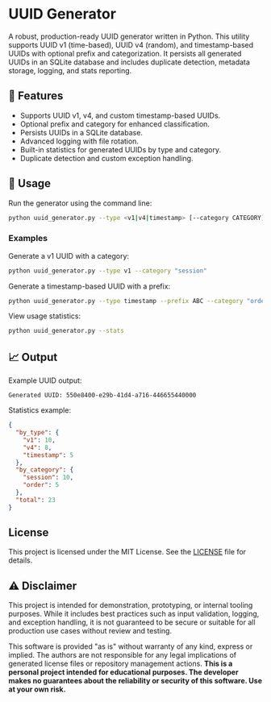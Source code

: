 # UUID Generator

A robust, production-ready UUID generator written in Python. This utility supports UUID v1 (time-based), UUID v4 (random), and timestamp-based UUIDs with optional prefix and categorization. It persists all generated UUIDs in an SQLite database and includes duplicate detection, metadata storage, logging, and stats reporting.

## 📌 Features

* Supports UUID v1, v4, and custom timestamp-based UUIDs.
* Optional prefix and category for enhanced classification.
* Persists UUIDs in a SQLite database.
* Advanced logging with file rotation.
* Built-in statistics for generated UUIDs by type and category.
* Duplicate detection and custom exception handling.


## 🚀 Usage

Run the generator using the command line:

```bash
python uuid_generator.py --type <v1|v4|timestamp> [--category CATEGORY] [--prefix PREFIX] [--stats]
```

### Examples

Generate a v1 UUID with a category:

```bash
python uuid_generator.py --type v1 --category "session"
```

Generate a timestamp-based UUID with a prefix:

```bash
python uuid_generator.py --type timestamp --prefix ABC --category "order"
```

View usage statistics:

```bash
python uuid_generator.py --stats
```

## 📈 Output

Example UUID output:

```
Generated UUID: 550e8400-e29b-41d4-a716-446655440000
```

Statistics example:

```json
{
  "by_type": {
    "v1": 10,
    "v4": 8,
    "timestamp": 5
  },
  "by_category": {
    "session": 10,
    "order": 5
  },
  "total": 23
}
```

## License

This project is licensed under the MIT License. See the [LICENSE](LICENSE) file for details.

## ⚠️ Disclaimer

This project is intended for demonstration, prototyping, or internal tooling purposes. While it includes best practices such as input validation, logging, and exception handling, it is not guaranteed to be secure or suitable for all production use cases without review and testing.

This software is provided "as is" without warranty of any kind, express or implied. The authors are not responsible for any legal implications of generated license files or repository management actions.  **This is a personal project intended for educational purposes. The developer makes no guarantees about the reliability or security of this software. Use at your own risk.**
